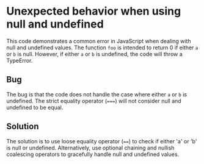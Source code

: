 # Unexpected behavior when using null and undefined

This code demonstrates a common error in JavaScript when dealing with null and undefined values. The function `foo` is intended to return 0 if either `a` or `b` is null. However, if either `a` or `b` is undefined, the code will throw a TypeError.

## Bug

The bug is that the code does not handle the case where either `a` or `b` is undefined.  The strict equality operator (`===`) will not consider null and undefined to be equal. 

## Solution

The solution is to use loose equality operator (`==`) to check if either 'a' or 'b' is null or undefined.  Alternatively, use optional chaining and nullish coalescing operators to gracefully handle null and undefined values. 
